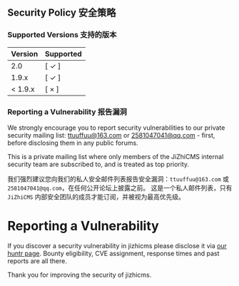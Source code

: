 ## Security Policy 安全策略

### Supported Versions 支持的版本
| Version | Supported          |
| ------- | ------------------ |
| 2.0     |    [ ✓ ]           |
| 1.9.x   |    [ ✓ ]           |
| < 1.9.x |    [ × ]           |

### Reporting a Vulnerability 报告漏洞
We strongly encourage you to report security vulnerabilities to our private security mailing list: ttuuffuu@163.com or 2581047041@qq.com - first, before disclosing them in any public forums.

This is a private mailing list where only members of the JiZhiCMS internal security team are subscribed to, and is treated as top priority.

我们强烈建议您向我们的私人安全邮件列表报告安全漏洞：`ttuuffuu@163.com` 或 `2581047041@qq.com`，在任何公开论坛上披露之前。
这是一个私人邮件列表，只有 `JiZhiCMS` 内部安全团队的成员才能订阅，并被视为最高优先级。

# Reporting a Vulnerability

If you discover a security vulnerability in jizhicms please disclose it via [our huntr page](https://huntr.dev/repos/cherry-toto/jizhicms/). Bounty eligibility, CVE assignment, response times and past reports are all there.

Thank you for improving the security of jizhicms.